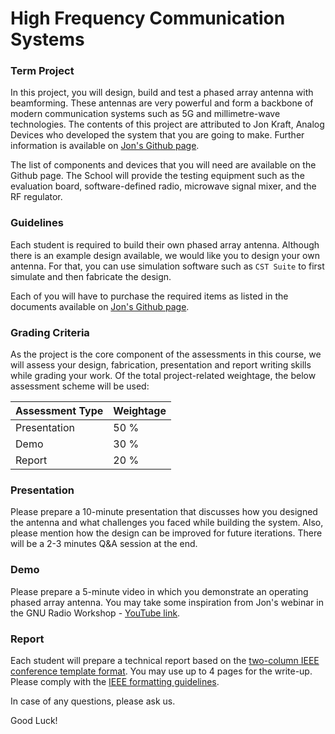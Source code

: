 # High Frequency Communication Systems


### Term Project

In this project, you will design, build and test a phased array antenna with beamforming. These antennas are very powerful and form a backbone of modern communication systems such as 5G and millimetre-wave technologies.  The contents of this project are attributed to Jon Kraft, Analog Devices who developed the system that you are going to make. Further information is available on [Jon's Github page](https://github.com/jonkraft/phasedarray).

The list of components and devices that you will need are available on the Github page. The School will provide the testing equipment such as the evaluation board, software-defined radio, microwave signal mixer, and the RF regulator.

### Guidelines

Each student is required to build their own phased array antenna. Although there is an example design available, we would like you to design your own antenna. For that, you can use simulation software such as `CST Suite` to first simulate and then fabricate the design.

Each of you will have to purchase the required items as listed in the documents available on [Jon's Github page](https://github.com/jonkraft/phasedarray).

### Grading Criteria

As the project is the core component of the assessments in this course, we will assess your design, fabrication, presentation and report writing skills while grading your work. Of the total project-related weightage, the below assessment scheme will be used:

| Assessment Type | Weightage |
| --------------- | --------- |
| Presentation    | 50 %      |
| Demo            | 30 %      |
| Report          | 20 %      |

### Presentation

Please prepare a 10-minute presentation that discusses how you designed the antenna and what challenges you faced while building the system. Also, please mention how the design can be improved for future iterations. There will be a 2-3 minutes Q&A session at the end.

### Demo

Please prepare a 5-minute video in which you demonstrate an operating phased array antenna. You may take some inspiration from Jon's webinar in the GNU Radio Workshop - [YouTube link](https://www.youtube.com/watch?v=0hnWfTvETcU).

### Report

Each student will prepare a technical report based on the [two-column IEEE conference template format](https://www.ieee.org/conferences/publishing/templates.html). You may use up to 4 pages for the write-up. Please comply with the [IEEE formatting guidelines](http://ieeeauthorcenter.ieee.org/wp-content/uploads/IEEE_Style_Manual.pdf).



In case of any questions, please ask us.


Good Luck!







